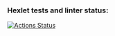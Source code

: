 ### Hexlet tests and linter status:
[![Actions Status](https://github.com/LilDrugHill/python-project-52/workflows/hexlet-check/badge.svg)](https://github.com/LilDrugHill/python-project-52/actions)